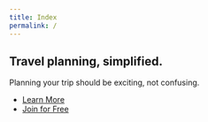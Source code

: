 ```yaml
---
title: Index
permalink: /
---
```


<div class="hero">
  <div class="hero__content">
    <h2 class="hero__title">Travel planning, simplified.</h2>
    <p class="hero__description">Planning your trip should be exciting, not confusing.</p>
    <nav class="hero__nav nav">
      <ul class="nav__list">
        <li class="nav__item"><a class="btn" href="#">Learn More</a></li>
        <li class="nav__item"><a class="btn btn--blue" href="#">Join for Free</a></li>
      </ul>
    </nav>
  </div>
</div>

<!-- <div class="features">
  <div class="features__feature">
    <i class="ss-icon">search</i>
    <h3>Search</h3>
    <p>Find the cheapest flights and best experiences</p>
  </div>
  <div class="features__feature">
    <i class="ss-icon">merge</i>
    <h3>Organize</h3>
    <p>Organize all of your information into one place</p>
  </div>
  <div class="features__feature">
    <i class="ss-icon">mobile</i>
    <h3>Offline</h3>
    <p>Have access to your information at all times, even if you don't have cell service</p>
  </div>
</div> -->

